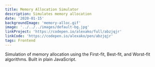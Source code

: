 ```yaml
---
title: Memory Allocation Simulator
description: Simulates memory allocation
date: '2020-01-15'
backgroundImage: 'memory-alloc.gif'
image: '../../../images/default-bg.jpg'
linkProject: 'https://codepen.io/alexako/full/abzjqjr'
linkCode: 'https://codepen.io/alexako/pen/abzjqjr'
tags: Frontend
---
```


Simulation of memory allocation using the First-fit, Best-fit, and Worst-fit algorithms. Built in plain JavaScript.
